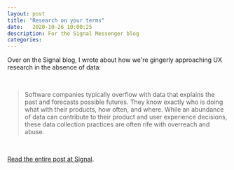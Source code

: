 ```yaml
---
layout: post
title: "Research on your terms"
date:   2020-10-26 10:00:25
description: For the Signal Messenger blog
categories:
---
```


Over on the Signal blog, I wrote about how we're gingerly approaching UX research in the absence of data:

<br />

>Software companies typically overflow with data that explains the past and forecasts possible futures. They know exactly who is doing what with their products, how often, and where. While an abundance of data can contribute to their product and user experience decisions, these data collection practices are often rife with overreach and abuse.

<br />

[Read the entire post at Signal](https://signal.org/blog/signal-research/).
